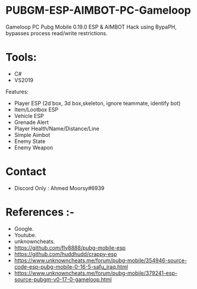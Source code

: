 # PUBGM-ESP-AIMBOT-PC-Gameloop
Gameloop PC Pubg Mobile 0.19.0 ESP &amp; AIMBOT Hack using BypaPH, bypasses process read/write restrictions.

# Tools:
- C#
- VS2019

Features:
- Player ESP (2d box, 3d box,skeleton, ignore teammate, identify bot)
- Item/Lootbox ESP
- Vehicle ESP
- Grenade Alert
- Player Health/Name/Distance/Line
- Simple Aimbot
- Enemy State
- Enemy Weapon

# Contact 
- Discord Only : Ahmed Moorsy#6939

# References :-
- Google.
- Youtube.
- unknowncheats.
- https://github.com/fly8888/pubg-mobile-esp
- https://github.com/huddhudd/crappy-esp
- https://www.unknowncheats.me/forum/pubg-mobile/354946-source-code-esp-pubg-mobile-0-16-5-safu_iraq.html
- https://www.unknowncheats.me/forum/pubg-mobile/379241-esp-source-pubgm-v0-17-0-gameloop.html
